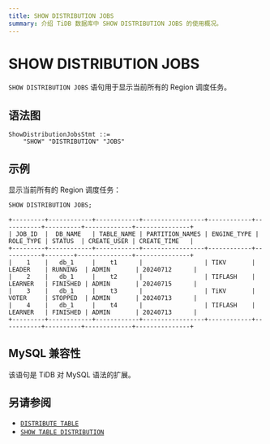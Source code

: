```yaml
---
title: SHOW DISTRIBUTION JOBS
summary: 介绍 TiDB 数据库中 SHOW DISTRIBUTION JOBS 的使用概况。
---
```


# SHOW DISTRIBUTION JOBS

`SHOW DISTRIBUTION JOBS` 语句用于显示当前所有的 Region 调度任务。

## 语法图

```ebnf+diagram
ShowDistributionJobsStmt ::=
    "SHOW" "DISTRIBUTION" "JOBS"
```

## 示例

显示当前所有的 Region 调度任务：

```sql
SHOW DISTRIBUTION JOBS;
```

```
+---------+------------+------------+-----------------+------------+-----------+----------+-------------+---------------+
| JOB_ID  |  DB_NAME   | TABLE_NAME | PARTITION_NAMES | ENGINE_TYPE | ROLE_TYPE | STATUS  | CREATE_USER | CREATE_TIME   |
+---------+------------+------------+-----------------+------------+-----------+--------+---------------+---------------+
|    1    |   db_1     |    t1      |                 | TIKV       | LEADER    | RUNNING  | ADMIN       | 20240712      |
|    2    |   db_1     |    t2      |                 | TIFLASH    | LEARNER   | FINISHED | ADMIN       | 20240715      |
|    3    |   db_1     |    t3      |                 | TiKV       | VOTER     | STOPPED  | ADMIN       | 20240713      |
|    4    |   db_1     |    t4      |                 | TIFLASH    | LEARNER   | FINISHED | ADMIN       | 20240713      |
+---------+------------+------------+-----------------+------------+-----------+----------+-------------+---------------+
```

## MySQL 兼容性

该语句是 TiDB 对 MySQL 语法的扩展。

## 另请参阅

- [`DISTRIBUTE TABLE`](/sql-statements/sql-statement-distribute-table.md)
- [`SHOW TABLE DISTRIBUTION`](/sql-statements/sql-statement-show-table-distribution.md)